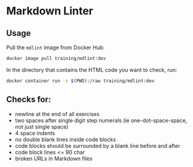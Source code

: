 # Markdown Linter

## Usage

Pull the `mdlint` image from Docker Hub:

  ```bash
  docker image pull training/mdlint:dev
  ```

In the directory that contains the HTML code you want to check, run:

  ```bash
  docker container run -v $(PWD):/raw training/mdlint:dev
  ```
  
## Checks for:

 - newline at the end of all exercises
 - two spaces after single digit step numerals (ie one-dot-space-space, not just single space)
 - 4 space indents
 - no double blank lines inside code blocks
 - code blocks should be surrounded by a blank line before and after
 - code block lines <= 90 char
 - broken URLs in Markdown files
